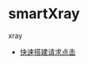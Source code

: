 # smartXray
xray

- [快速搭建请求点击](https://dashboard.heroku.com/new?template=https://github.com/qiumzh/smartXray/tree/heroku)